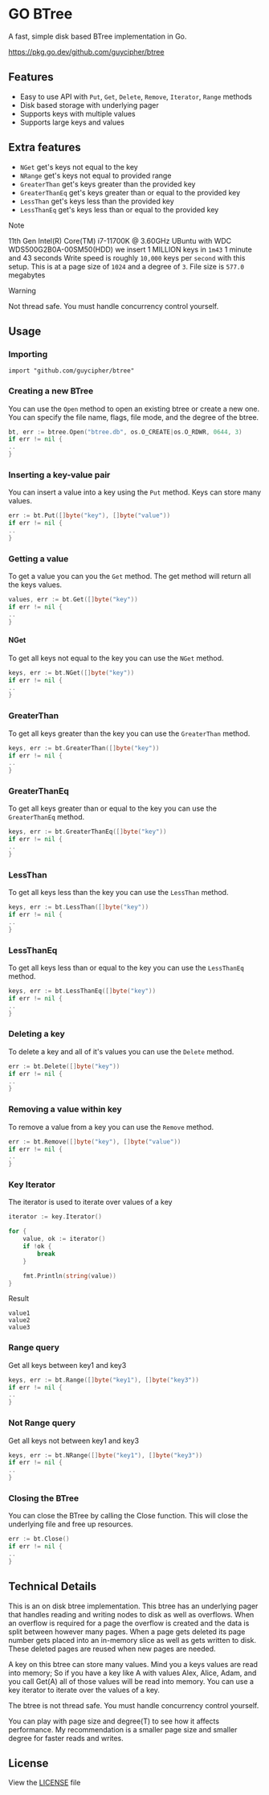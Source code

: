 # GO BTree
A fast, simple disk based BTree implementation in Go.

https://pkg.go.dev/github.com/guycipher/btree

## Features
- Easy to use API with `Put`, `Get`, `Delete`, `Remove`, `Iterator`, `Range` methods
- Disk based storage with underlying pager
- Supports keys with multiple values
- Supports large keys and values

## Extra features
- `NGet` get's keys not equal to the key
- `NRange` get's keys not equal to provided range
- `GreaterThan` get's keys greater than the provided key
- `GreaterThanEq` get's keys greater than or equal to the provided key
- `LessThan` get's keys less than the provided key
- `LessThanEq` get's keys less than or equal to the provided key


> [!NOTE]
> 11th Gen Intel(R) Core(TM) i7-11700K @ 3.60GHz UBuntu with WDC WDS500G2B0A-00SM50(HDD) we insert 1 MILLION keys in `1m43` 1 minute and 43 seconds
> Write speed is roughly `10,000` keys per `second` with this setup.
> This is at a page size of `1024` and a degree of `3`.
> File size is `577.0` megabytes

> [!WARNING]
> Not thread safe.  You must handle concurrency control yourself.

## Usage
### Importing
```
import "github.com/guycipher/btree"
```

### Creating a new BTree

You can use the ``Open`` method to open an existing btree or create a new one.
You can specify the file name, flags, file mode, and the degree of the btree.
```go
bt, err := btree.Open("btree.db", os.O_CREATE|os.O_RDWR, 0644, 3)
if err != nil {
..
}
```

### Inserting a key-value pair

You can insert a value into a key using the ``Put`` method.  Keys can store many values.
```go
err := bt.Put([]byte("key"), []byte("value"))
if err != nil {
..
}
```

### Getting a value

To get a value you can you the ``Get`` method.  The get method will return all the keys values.
```go
values, err := bt.Get([]byte("key"))
if err != nil {
..
}
```

#### NGet
To get all keys not equal to the key you can use the ``NGet`` method.
```go
keys, err := bt.NGet([]byte("key"))
if err != nil {
..
}
```

### GreaterThan
To get all keys greater than the key you can use the ``GreaterThan`` method.
```go
keys, err := bt.GreaterThan([]byte("key"))
if err != nil {
..
}
```

### GreaterThanEq
To get all keys greater than or equal to the key you can use the ``GreaterThanEq`` method.
```go
keys, err := bt.GreaterThanEq([]byte("key"))
if err != nil {
..
}
```

### LessThan
To get all keys less than the key you can use the ``LessThan`` method.
```go
keys, err := bt.LessThan([]byte("key"))
if err != nil {
..
}
```

### LessThanEq
To get all keys less than or equal to the key you can use the ``LessThanEq`` method.
```go
keys, err := bt.LessThanEq([]byte("key"))
if err != nil {
..
}
```

### Deleting a key

To delete a key and all of it's values you can use the ``Delete`` method.
```go
err := bt.Delete([]byte("key"))
if err != nil {
..
}
```

### Removing a value within key

To remove a value from a key you can use the ``Remove`` method.
```go
err := bt.Remove([]byte("key"), []byte("value"))
if err != nil {
..
}
```

### Key Iterator

The iterator is used to iterate over values of a key

```go
iterator := key.Iterator()

for {
    value, ok := iterator()
    if !ok {
        break
    }

    fmt.Println(string(value))
}
```

Result
```
value1
value2
value3
```

### Range query
Get all keys between key1 and key3
```go
keys, err := bt.Range([]byte("key1"), []byte("key3"))
if err != nil {
..
}
```

### Not Range query
Get all keys not between key1 and key3
```go
keys, err := bt.NRange([]byte("key1"), []byte("key3"))
if err != nil {
..
}
```

### Closing the BTree

You can close the BTree by calling the Close function.
This will close the underlying file and free up resources.
```go
err := bt.Close()
if err != nil {
..
}
```

## Technical Details
This is an on disk btree implementation.  This btree has an underlying pager that handles reading and writing nodes to disk as well as overflows.
When an overflow is required for a page the overflow is created and the data is split between however many pages.
When a page gets deleted its page number gets placed into an in-memory slice as well as gets written to disk. These deleted pages are reused when new pages are needed.

A key on this btree can store many values.  Mind you a keys values are read into memory; So if you have a key like A with values Alex, Alice, Adam, and you call Get(A) all of those values will be read into memory.
You can use a key iterator to iterate over the values of a key.

The btree is not thread safe.  You must handle concurrency control yourself.

You can play with page size and degree(T) to see how it affects performance.  My recommendation is a smaller page size and smaller degree for faster reads and writes.

## License
View the [LICENSE](LICENSE) file
